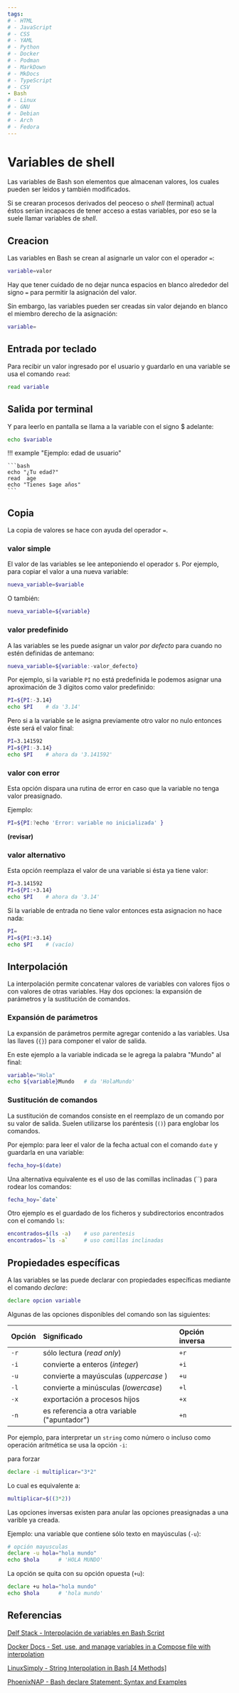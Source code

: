 ```yaml
---
tags:
# - HTML
# - JavaScript
# - CSS
# - YAML
# - Python
# - Docker
# - Podman
# - MarkDown
# - MkDocs
# - TypeScript
# - CSV
- Bash
# - Linux
# - GNU
# - Debian
# - Arch
# - Fedora
---
```


# Variables de shell

Las variables de Bash son elementos que almacenan valores, los cuales pueden ser leidos y también modificados.

Si se crearan procesos derivados del peoceso o *shell* (terminal) actual éstos serían incapaces de tener acceso a estas variables, 
por eso se la suele llamar variables de *shell*.

## Creacion

Las variables en Bash se crean al asignarle un valor con el operador `=`:

```bash
variable=valor
```

Hay que tener cuidado de no dejar nunca espacios en blanco alrededor del signo `=` para permitir la asignación del valor.

Sin embargo, las variables pueden ser creadas sin valor dejando en blanco el miembro derecho de la asignación:

```bash
variable=
```


## Entrada por teclado

Para recibir un valor ingresado por el usuario y guardarlo en una variable se usa el comando `read`:
```bash
read variable
```

## Salida por terminal

Y para leerlo en pantalla se llama a la variable con el signo \$ adelante:
```bash
echo $variable
```

!!! example "Ejemplo: edad de usuario"

    ```bash
    echo "¿Tu edad?"
    read  age
    echo "Tienes $age años"
    ```

## Copia

La copia de valores se hace con ayuda del operador `=`.


### valor simple

El valor de las variables se lee anteponiendo el operador `$`.
Por ejemplo, para copiar el valor a una nueva variable: 

```bash
nueva_variable=$variable
```

O también:

```bash
nueva_variable=${variable}
```

### valor predefinido

A las variables se les puede asignar un valor *por defecto* para cuando no estén definidas de antemano:

```bash
nueva_variable=${variable:-valor_defecto}
```

Por ejemplo, si la variable `PI` no está predefinida le podemos asignar una aproximación de 3 dígitos como valor predefinido:

```bash
PI=${PI:-3.14}
echo $PI    # da '3.14'
```
Pero si a la variable se le asigna previamente otro valor no nulo entonces éste será el valor final:

```bash
PI=3.141592
PI=${PI:-3.14}
echo $PI    # ahora da '3.141592'
```

### valor con error


Esta opción dispara una rutina de error en caso que la variable no tenga valor preasignado.

Ejemplo:

```bash
PI=${PI:?echo 'Error: variable no inicializada' }
```
**(revisar)**

### valor alternativo


Esta opción reemplaza el valor de una variable si ésta ya tiene valor:

```bash
PI=3.141592
PI=${PI:+3.14}
echo $PI    # ahora da '3.14'
```
Si la variable de entrada no tiene valor entonces esta asignacion no hace nada:

```bash
PI=
PI=${PI:+3.14}
echo $PI    # (vacío)
```

## Interpolación

La interpolación permite concatenar valores de variables con valores fijos o con valores de otras variables.
Hay dos opciones: la expansión de parámetros y la sustitución de comandos.

### Expansión de parámetros

La expansión de parámetros permite 
agregar contenido a las variables.
Usa las llaves (`{}`) para componer el valor de salida.

En este ejemplo a la variable indicada se le agrega la palabra "Mundo" al final:

```bash
variable="Hola"
echo ${variable}Mundo   # da 'HolaMundo'
```

### Sustitución de comandos

La sustitución de comandos consiste en el reemplazo de un comando por su valor de salida. 
Suelen utilizarse los paréntesis (`()`) para englobar los comandos.


Por ejemplo:
para leer el valor de la fecha actual con el comando `date`
y guardarla en una variable:

```bash 
fecha_hoy=$(date)
```

Una alternativa equivalente es el uso de las comillas inclinadas (\`\`) para rodear los comandos:

```bash 
fecha_hoy=`date`
```

Otro ejemplo es el guardado de los ficheros y subdirectorios encontrados con el comando `ls`:

```bash
encontrados=$(ls -a)    # uso parentesis
encontrados=`ls -a`     # uso comillas inclinadas
```

## Propiedades específicas

A las variables se las puede declarar con propiedades específicas mediante el comando *declare*:
```bash
declare opcion variable
```

Algunas de las opciones disponibles del comando son las siguientes:

|Opción| Significado | Opción inversa |
|:---|:----|:----|
|`-r`| sólo lectura (*read only*) | `+r` |
|`-i`| convierte a enteros (*integer*)| `+i` |
|`-u`| convierte a mayúsculas (*uppercase* )| `+u` |
|`-l`| convierte a minúsculas (*lowercase*) | `+l` |
|`-x`| exportación a procesos hijos| `+x` |
|`-n`| es referencia a otra variable ("apuntador") | `+n` |




<!-- 

Ejemplo: variable de solo lectura

```bash
declare -r variable=valor
```
ejemplo aplicado:
```bash
declare -r pwdfile=/etc/passwd
``` 
 -->


Por ejemplo, para interpretar un `string` como número o incluso como operación aritmética se usa la opción `-i`:

 para forzar 
```bash
declare -i multiplicar="3*2"
``` 
Lo cual es equivalente a:
```bash
multiplicar=$((3*2))
``` 

Las opciones inversas existen para anular las opciones preasignadas a una varible ya creada.


Ejemplo: una variable que contiene sólo texto en mayúsculas (`-u`):

```bash
# opción mayusculas
declare -u hola="hola mundo"
echo $hola      # 'HOLA MUNDO'
```

La opción se quita con su opción opuesta (`+u`):

```bash
declare +u hola="hola mundo"
echo $hola      # 'hola mundo'
```



## Referencias

[Delf Stack - Interpolación de variables en Bash Script](https://www.delftstack.com/es/howto/linux/variable-interpolation-in-bash/)

[Docker Docs - Set, use, and manage variables in a Compose file with interpolation ](https://docs.docker.com/compose/how-tos/environment-variables/variable-interpolation/#interpolation-syntax)



[LinuxSimply - String Interpolation in Bash [4 Methods]](https://linuxsimply.com/bash-scripting-tutorial/string/basics/string-interpolation/)

[PhoenixNAP - Bash declare Statement: Syntax and Examples](https://phoenixnap.com/kb/bash-declare)